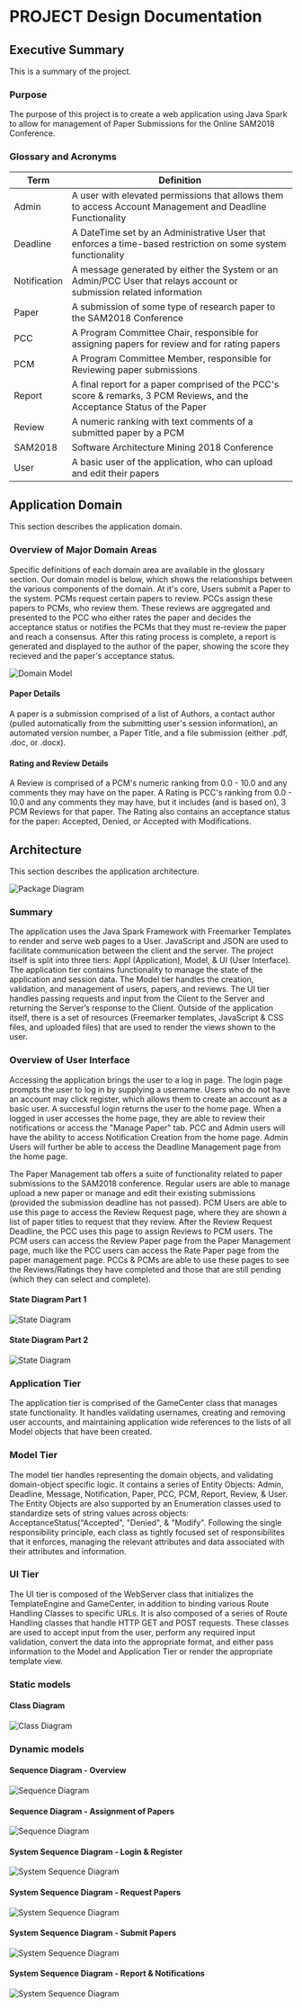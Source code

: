 # PROJECT Design Documentation

## Executive Summary
This is a summary of the project.

### Purpose
The purpose of this project is to create a web application using Java Spark to allow for management of Paper Submissions for the Online SAM2018 Conference.

### Glossary and Acronyms

| Term | Definition |
|------|------------|
|Admin| A user with elevated permissions that allows them to access Account Management and Deadline Functionality|
|Deadline| A DateTime set by an Administrative User that enforces a time-based restriction on some system functionality|
|Notification|A message generated by either the System or an Admin/PCC User that relays account or submission related information|
|Paper| A submission of some type of research paper to the SAM2018 Conference|
|PCC| A Program Committee Chair, responsible for assigning papers for review and for rating papers|
|PCM| A Program Committee Member, responsible for Reviewing paper submissions|
|Report|A final report for a paper comprised of the PCC's score & remarks, 3 PCM Reviews, and the Acceptance Status of the Paper|
|Review|A numeric ranking with text comments of a submitted paper by a PCM|
|SAM2018| Software Architecture Mining 2018 Conference|
|User|A basic user of the application, who can upload and edit their papers|


## Application Domain
This section describes the application domain.

### Overview of Major Domain Areas
Specific definitions of each domain area are available in the glossary section.  Our domain model is below, which shows the relationships between the various components of the domain.  At it's core, Users submit a Paper to the system.   PCMs request certain papers to review.  PCCs assign these papers to PCMs, who review them.  These reviews are aggregated and presented to the PCC who either rates the paper and decides the acceptance status or notifies the PCMs that they must re-review the paper and reach a consensus.  After this rating process is complete, a report is generated and displayed to the author of the paper, showing the score they recieved and the paper's acceptance status.

![Domain Model](http://andydistasi.com/dev/745Models/745DomainModel.png)

#### Paper Details
A paper is a submission comprised of a list of Authors, a contact author (pulled automatically from the submitting user's session information), an automated version number, a Paper Title, and a file submission (either .pdf, .doc, or .docx).

#### Rating and Review Details
A Review is comprised of a PCM's numeric ranking from 0.0 - 10.0 and any comments they may have on the paper.  A Rating is PCC's ranking from 0.0 - 10.0 and any comments they may have, but it includes (and is based on), 3 PCM Reviews for that paper.  The Rating also contains an acceptance status for the paper: Accepted, Denied, or Accepted with Modifications.



## Architecture
This section describes the application architecture.

![Package Diagram](http://andydistasi.com/dev/745Models/745Package.png)

### Summary
The application uses the Java Spark Framework with Freemarker Templates to render and serve web pages to a User.  JavaScript and JSON are used to facilitate communication between the client and the server.  The project itself is split into three tiers: Appl (Application), Model, & UI (User Interface).  The application tier contains functionality to manage the state of the application and session data.  The Model tier handles the creation, validation, and management of users, papers, and reviews.  The UI tier handles passing requests and input from the Client to the Server and returning the Server’s response to the Client.  Outside of the application itself, there is a set of resources (Freemarker templates, JavaScript & CSS files, and uploaded files) that are used to render the views shown to the user.

### Overview of User Interface
Accessing the application brings the user to a log in page.  The login page prompts the user to log in by supplying a username.  Users who do not have an account may click register, which allows them to create an account as a basic user.  A successful login returns the user to the home page.  When a logged in user accesses the home page, they are able to review their notifications or access the "Manage Paper" tab.  PCC and Admin users will have the ability to access Notification Creation from the home page.  Admin Users will further be able to access the Deadline Management page from the home page.

The Paper Management tab offers a suite of functionality related to paper submissions to the SAM2018 conference.  Regular users are able to manage upload a new paper or manage and edit their existing submissions (provided the submission deadline has not passed).  PCM Users are able to use this page to access the Review Request page, where they are shown a list of paper titles to request that they review.  After the Review Request Deadline, the PCC uses this page to assign Reviews to PCM users.  The PCM users can access the Review Paper page from the Paper Management page, much like the PCC users can access the Rate Paper page from the paper management page.  PCCs & PCMs are able to use these pages to see the Reviews/Ratings they have completed and those that are still pending (which they can select and complete).

#### State Diagram Part 1
![State Diagram](http://andydistasi.com/dev/745Models/745State1.png)

#### State Diagram Part 2
![State Diagram](http://andydistasi.com/dev/745Models/745State2.png)

### Application Tier
The application tier is comprised of the GameCenter class that manages state functionality.  It handles validating usernames, creating and removing user accounts, and maintaining application wide references to the lists of all Model objects that have been created.

### Model Tier
The model tier handles representing the domain objects, and validating domain-object specific logic.  It contains a series of Entity Objects: Admin, Deadline, Message, Notification, Paper, PCC, PCM, Report, Review, & User.  The Entity Objects are also supported by an Enumeration classes used to standardize sets of string values across objects: AcceptanceStatus("Accepted", "Denied", & "Modify".  Following the single responsibility principle, each class as tightly focused set of responsibilites that it enforces, managing the relevant attributes and data associated with their attributes and information.

### UI Tier
The UI tier is composed of the WebServer class that initializes the TemplateEngine and GameCenter, in addition to binding various Route Handling Classes to specific URLs.  It is also composed of a series of Route Handling classes that handle HTTP GET and POST requests.  These classes are used to accept input from the user, perform any required input validation, convert the data into the appropriate format, and either pass information to the Model and Application Tier or render the appropriate template view.

### Static models
#### Class Diagram
![Class Diagram](http://andydistasi.com/dev/745Models/745ClassDiagram.png)

### Dynamic models
#### Sequence Diagram - Overview
![Sequence Diagram](http://andydistasi.com/dev/745Models/745SequenceOverview.png)

#### Sequence Diagram - Assignment of Papers
![Sequence Diagram](http://andydistasi.com/dev/745Models/745SequenceAssignment.png)

#### System Sequence Diagram - Login & Register
![System Sequence Diagram](http://andydistasi.com/dev/745Models/745SSDLogin.png)

#### System Sequence Diagram - Request Papers
![System Sequence Diagram](http://andydistasi.com/dev/745Models/745SSDRequest.png)

#### System Sequence Diagram - Submit Papers
![System Sequence Diagram](http://andydistasi.com/dev/745Models/745SSDSubmit.png)

#### System Sequence Diagram - Report & Notifications
![System Sequence Diagram](http://andydistasi.com/dev/745Models/745SSDReport.png)
